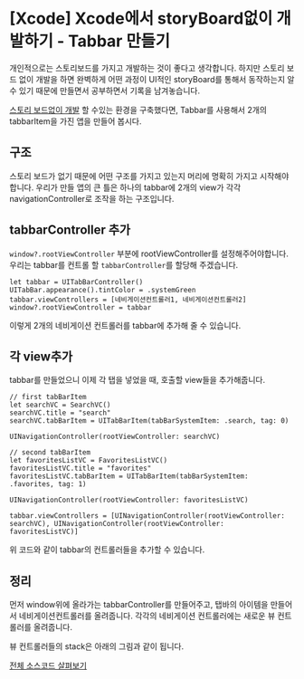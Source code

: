 # [Xcode] Xcode에서 storyBoard없이 개발하기 - Tabbar 만들기

﻿개인적으로는 스토리보드를 가지고 개발하는 것이 좋다고 생각합니다. 하지만 스토리 보드 없이 개발을 하면 완벽하게 어떤 과정이 UI적인 storyBoard를 통해서 동작하는지 알 수 있기 때문에 만들면서 공부하면서 기록을 남겨놓습니다.

[스토리 보드없이 개발](https://dev200ok.blogspot.com/2020/06/storyboard.html) 할 수있는 환경을 구축했다면, Tabbar를 사용해서 2개의 tabbarItem을 가진 앱을 만들어 봅시다.

## 구조
스토리 보드가 없기 때문에 어떤 구조를 가지고 있는지 머리에 명확히 가지고 시작해야 합니다.
우리가 만들 앱의 큰 틀은 하나의 tabbar에 2개의 view가 각각 navigationController로 조작을 하는 구조입니다.

## tabbarController 추가
`window?.rootViewController` 부분에 rootViewController를 설정해주어야합니다. 우리는 tabbar를 컨트롤 할 `tabbarController`를 할당해 주겠습니다.

```
let tabbar = UITabBarController()
UITabBar.appearance().tintColor = .systemGreen
tabbar.viewControllers = [네비게이션컨트롤러1, 네비게이션컨트롤러2]
window?.rootViewController = tabbar
```

이렇게 2개의 네비게이션 컨트롤러를 tabbar에 추가해 줄 수 있습니다.

## 각 view추가
tabbar를 만들었으니 이제 각 탭을 넣었을 때, 호출할 view들을 추가해줍니다.
```
// first tabBarItem
let searchVC = SearchVC()
searchVC.title = "search"
searchVC.tabBarItem = UITabBarItem(tabBarSystemItem: .search, tag: 0)

UINavigationController(rootViewController: searchVC)

// second tabBarItem
let favoritesListVC = FavoritesListVC()
favoritesListVC.title = "favorites"
favoritesListVC.tabBarItem = UITabBarItem(tabBarSystemItem: .favorites, tag: 1)

UINavigationController(rootViewController: favoritesListVC)

tabbar.viewControllers = [UINavigationController(rootViewController: searchVC), UINavigationController(rootViewController: favoritesListVC)]
```
위 코드와 같이 tabbar의 컨트롤러들을 추가할 수 있습니다.

## 정리
먼저 window위에 올라가는 tabbarController를 만들어주고, 탭바의 아이템을 만들어서 네비게이션컨트롤러를 올려줍니다. 각각의 네비게이션 컨트롤러에는 새로운 뷰 컨트롤러를 올려줍니다.

뷰 컨트롤러들의 stack은 아래의 그림과 같이 됩니다.




[전체 소스코드 살펴보기](https://github.com/M1zz/githubFollower)
